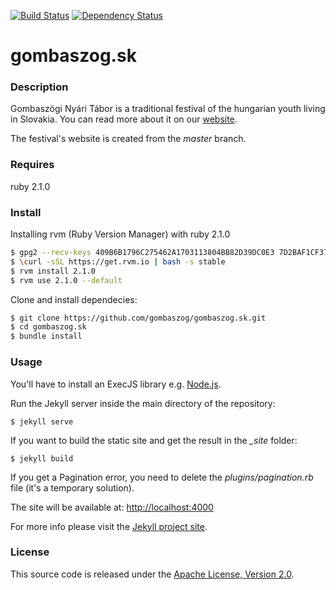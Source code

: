 [![Build Status](https://api.travis-ci.com/gombaszog/gombaszog.sk.svg?branch=master)](https://travis-ci.com/github/gombaszog/gombaszog.sk)
[![Dependency Status](https://img.shields.io/badge/dependency-ruby%202.1.0-blue.svg)](https://www.ruby-lang.org/en/news/2013/12/25/ruby-2-1-0-is-released/)

gombaszog.sk
============

### Description

Gombaszögi Nyári Tábor is a traditional festival of the hungarian youth living in Slovakia.
You can read more about it on our [website](https://www.gombaszog.sk).

The festival's website is created from the *master* branch.

### Requires

ruby 2.1.0

### Install

Installing rvm (Ruby Version Manager) with ruby 2.1.0
```sh
$ gpg2 --recv-keys 409B6B1796C275462A1703113804BB82D39DC0E3 7D2BAF1CF37B13E2069D6956105BD0E739499BDB
$ \curl -sSL https://get.rvm.io | bash -s stable
$ rvm install 2.1.0
$ rvm use 2.1.0 --default
```
Clone and install dependecies:
```sh
$ git clone https://github.com/gombaszog/gombaszog.sk.git
$ cd gombaszog.sk
$ bundle install
 ```

### Usage

You'll have to install an ExecJS library e.g. [Node.js](http://nodejs.org).

Run the Jekyll server inside the main directory of the repository:
```
$ jekyll serve
```
If you want to build the static site and get the result in the *_site* folder:
```
$ jekyll build
```
If you get a Pagination error, you need to delete the *plugins/pagination.rb* file (it's a temporary solution).

The site will be available at: [http://localhost:4000](http://localhost:4000)

For more info please visit the [Jekyll project site](http://jekyllrb.com/).

### License
This source code is released under the [Apache License, Version 2.0](http://www.apache.org/licenses/LICENSE-2.0.html).
